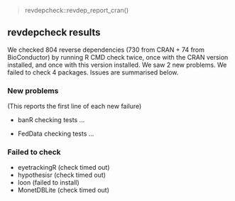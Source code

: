 > revdepcheck::revdep_report_cran()
## revdepcheck results

We checked 804 reverse dependencies (730 from CRAN + 74 from BioConductor) by running R CMD check twice, once with the CRAN version installed, and once with this version installed. We saw 2 new problems. We failed to check 4 packages. Issues are summarised below.

### New problems
(This reports the first line of each new failure)

* banR
  checking tests ...

* FedData
  checking tests ...

### Failed to check

* eyetrackingR (check timed out)
* hypothesisr  (check timed out)
* loon         (failed to install)
* MonetDBLite  (check timed out)
> 
> 

